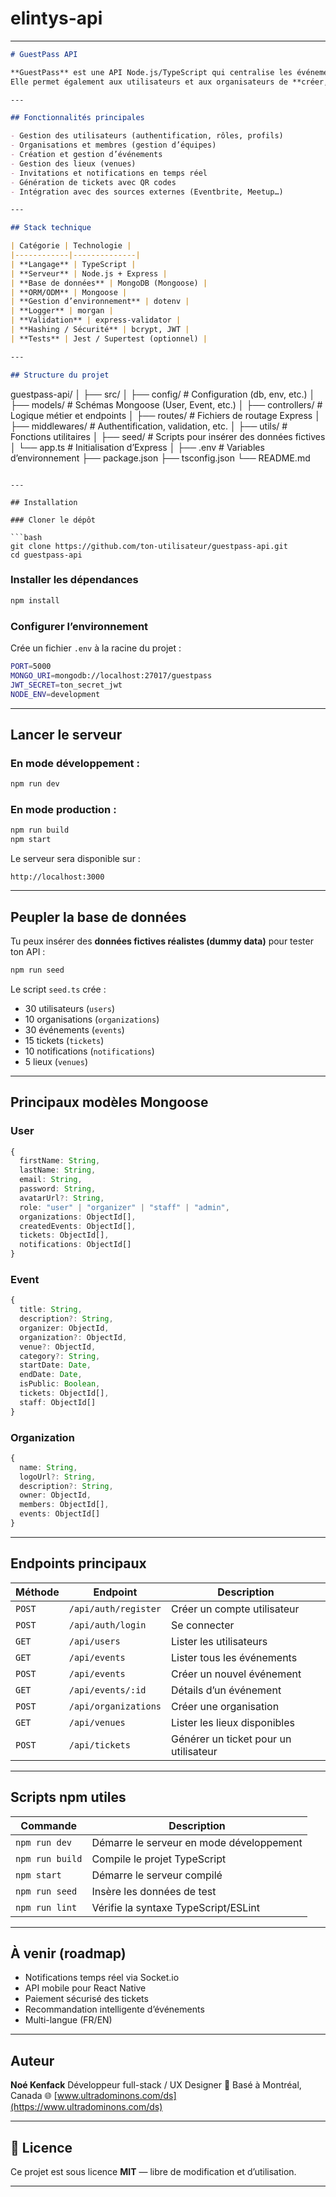 # elintys-api

---

```markdown
# GuestPass API

**GuestPass** est une API Node.js/TypeScript qui centralise les événements provenant de différentes sources (Eventbrite, organisateurs indépendants, etc.).  
Elle permet également aux utilisateurs et aux organisateurs de **créer, gérer et découvrir des événements** avec des fonctionnalités de billetterie et d’invitations.

---

## Fonctionnalités principales

- Gestion des utilisateurs (authentification, rôles, profils)
- Organisations et membres (gestion d’équipes)
- Création et gestion d’événements
- Gestion des lieux (venues)
- Invitations et notifications en temps réel
- Génération de tickets avec QR codes
- Intégration avec des sources externes (Eventbrite, Meetup…)

---

## Stack technique

| Catégorie | Technologie |
|------------|--------------|
| **Langage** | TypeScript |
| **Serveur** | Node.js + Express |
| **Base de données** | MongoDB (Mongoose) |
| **ORM/ODM** | Mongoose |
| **Gestion d’environnement** | dotenv |
| **Logger** | morgan |
| **Validation** | express-validator |
| **Hashing / Sécurité** | bcrypt, JWT |
| **Tests** | Jest / Supertest (optionnel) |

---

## Structure du projet

```

guestpass-api/
│
├── src/
│   ├── config/              # Configuration (db, env, etc.)
│   ├── models/              # Schémas Mongoose (User, Event, etc.)
│   ├── controllers/         # Logique métier et endpoints
│   ├── routes/              # Fichiers de routage Express
│   ├── middlewares/         # Authentification, validation, etc.
│   ├── utils/               # Fonctions utilitaires
│   ├── seed/                # Scripts pour insérer des données fictives
│   └── app.ts               # Initialisation d’Express
│
├── .env                     # Variables d’environnement
├── package.json
├── tsconfig.json
└── README.md

````

---

## Installation

### Cloner le dépôt

```bash
git clone https://github.com/ton-utilisateur/guestpass-api.git
cd guestpass-api
````

### Installer les dépendances

```bash
npm install
```

### Configurer l’environnement

Crée un fichier `.env` à la racine du projet :

```bash
PORT=5000
MONGO_URI=mongodb://localhost:27017/guestpass
JWT_SECRET=ton_secret_jwt
NODE_ENV=development
```

---

## Lancer le serveur

### En mode développement :

```bash
npm run dev
```

### En mode production :

```bash
npm run build
npm start
```

Le serveur sera disponible sur :

```
http://localhost:3000
```

---

## Peupler la base de données

Tu peux insérer des **données fictives réalistes (dummy data)** pour tester ton API :

```bash
npm run seed
```

Le script `seed.ts` crée :

* 30 utilisateurs (`users`)
* 10 organisations (`organizations`)
* 30 événements (`events`)
* 15 tickets (`tickets`)
* 10 notifications (`notifications`)
* 5 lieux (`venues`)

---

## Principaux modèles Mongoose

### User

```ts
{
  firstName: String,
  lastName: String,
  email: String,
  password: String,
  avatarUrl?: String,
  role: "user" | "organizer" | "staff" | "admin",
  organizations: ObjectId[],
  createdEvents: ObjectId[],
  tickets: ObjectId[],
  notifications: ObjectId[]
}
```

###  Event

```ts
{
  title: String,
  description?: String,
  organizer: ObjectId,
  organization?: ObjectId,
  venue?: ObjectId,
  category?: String,
  startDate: Date,
  endDate: Date,
  isPublic: Boolean,
  tickets: ObjectId[],
  staff: ObjectId[]
}
```

### Organization

```ts
{
  name: String,
  logoUrl?: String,
  description?: String,
  owner: ObjectId,
  members: ObjectId[],
  events: ObjectId[]
}
```

---

## Endpoints principaux

| Méthode | Endpoint             | Description                           |
| ------- | -------------------- | ------------------------------------- |
| `POST`  | `/api/auth/register` | Créer un compte utilisateur           |
| `POST`  | `/api/auth/login`    | Se connecter                          |
| `GET`   | `/api/users`         | Lister les utilisateurs               |
| `GET`   | `/api/events`        | Lister tous les événements            |
| `POST`  | `/api/events`        | Créer un nouvel événement             |
| `GET`   | `/api/events/:id`    | Détails d’un événement                |
| `POST`  | `/api/organizations` | Créer une organisation                |
| `GET`   | `/api/venues`        | Lister les lieux disponibles          |
| `POST`  | `/api/tickets`       | Générer un ticket pour un utilisateur |

---

## Scripts npm utiles

| Commande        | Description                              |
| --------------- | ---------------------------------------- |
| `npm run dev`   | Démarre le serveur en mode développement |
| `npm run build` | Compile le projet TypeScript             |
| `npm start`     | Démarre le serveur compilé               |
| `npm run seed`  | Insère les données de test               |
| `npm run lint`  | Vérifie la syntaxe TypeScript/ESLint     |

---

## À venir (roadmap)

* Notifications temps réel via Socket.io
* API mobile pour React Native
* Paiement sécurisé des tickets
* Recommandation intelligente d’événements
* Multi-langue (FR/EN)

---

## Auteur

**Noé Kenfack**
Développeur full-stack / UX Designer
📍 Basé à Montréal, Canada
🌐 [www.ultradominons.com/ds](https://www.ultradominons.com/ds)

---

## 🪪 Licence

Ce projet est sous licence **MIT** — libre de modification et d’utilisation.

---

```
